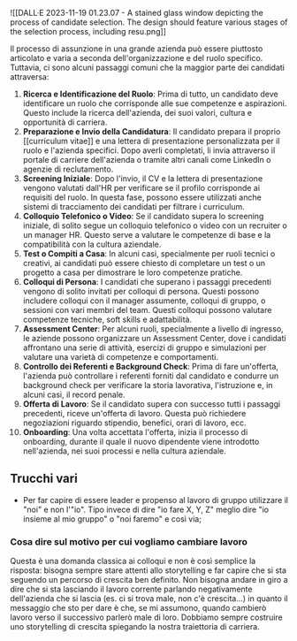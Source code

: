 ![[DALL·E 2023-11-19 01.23.07 - A stained glass window depicting the process of candidate selection. The design should feature various stages of the selection process, including resu.png]]

Il processo di assunzione in una grande azienda può essere piuttosto articolato e varia a seconda dell'organizzazione e del ruolo specifico. Tuttavia, ci sono alcuni passaggi comuni che la maggior parte dei candidati attraversa:

1. **Ricerca e Identificazione del Ruolo**: Prima di tutto, un candidato deve identificare un ruolo che corrisponde alle sue competenze e aspirazioni. Questo include la ricerca dell'azienda, dei suoi valori, cultura e opportunità di carriera.
2. **Preparazione e Invio della Candidatura**: Il candidato prepara il proprio [[curriculum vitae]] e una lettera di presentazione personalizzata per il ruolo e l'azienda specifici. Dopo averli completati, li invia attraverso il portale di carriere dell'azienda o tramite altri canali come LinkedIn o agenzie di reclutamento.
3. **Screening Iniziale**: Dopo l'invio, il CV e la lettera di presentazione vengono valutati dall'HR per verificare se il profilo corrisponde ai requisiti del ruolo. In questa fase, possono essere utilizzati anche sistemi di tracciamento dei candidati per filtrare i curriculum.
4. **Colloquio Telefonico o Video**: Se il candidato supera lo screening iniziale, di solito segue un colloquio telefonico o video con un recruiter o un manager HR. Questo serve a valutare le competenze di base e la compatibilità con la cultura aziendale.
5. **Test o Compiti a Casa**: In alcuni casi, specialmente per ruoli tecnici o creativi, ai candidati può essere chiesto di completare un test o un progetto a casa per dimostrare le loro competenze pratiche.
6. **Colloqui di Persona**: I candidati che superano i passaggi precedenti vengono di solito invitati per colloqui di persona. Questi possono includere colloqui con il manager assumente, colloqui di gruppo, o sessioni con vari membri del team. Questi colloqui possono valutare competenze tecniche, soft skills e adattabilità.
7. **Assessment Center**: Per alcuni ruoli, specialmente a livello di ingresso, le aziende possono organizzare un Assessment Center, dove i candidati affrontano una serie di attività, esercizi di gruppo e simulazioni per valutare una varietà di competenze e comportamenti.
8. **Controllo dei Referenti e Background Check**: Prima di fare un'offerta, l'azienda può controllare i referenti forniti dal candidato e condurre un background check per verificare la storia lavorativa, l'istruzione e, in alcuni casi, il record penale.
9. **Offerta di Lavoro**: Se il candidato supera con successo tutti i passaggi precedenti, riceve un'offerta di lavoro. Questa può richiedere negoziazioni riguardo stipendio, benefici, orari di lavoro, ecc.
10. **Onboarding**: Una volta accettata l'offerta, inizia il processo di onboarding, durante il quale il nuovo dipendente viene introdotto nell'azienda, nei suoi processi e nella cultura aziendale.

## Trucchi vari

* Per far capire di essere leader e propenso al lavoro di gruppo utilizzare il "noi" e non l'"io". Tipo invece di dire "io fare X, Y, Z" meglio dire "io insieme al mio gruppo" o "noi faremo" e così via;

### Cosa dire sul motivo per cui vogliamo cambiare lavoro

Questa è una domanda classica ai colloqui e non è così semplice la risposta: bisogna sempre stare attenti allo storytelling e far capire che si sta seguendo un percorso di crescita ben definito.
Non bisogna andare in giro a dire che si sta lasciando il lavoro corrente parlando negativamente dell'azienda che si lascia (es. ci si trova male, non c'è crescita…) in quanto il messaggio che sto per dare è che, se mi assumono, quando cambierò lavoro verso il successivo parlerò male di loro.
Dobbiamo sempre costruire uno storytelling di crescita spiegando la nostra traiettoria di carriera.